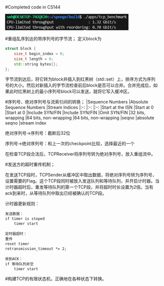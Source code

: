 #Completed code in CS144

![](pic/performance.png)

#重组乱序到达的带序列号的字节流；
定义block为
```cpp
struct block {
    size_t begin_index = 0;
    size_t length = 0;
    std::string bytes{};
};
```

字节流到达后，将它转为block并插入到红黑树（std::set）上，排序方式为序列号的大小。然后对新插入的字节流检查前后block是否可以合并。合并完成后，如果此时红黑树上的最小序列号block可以发送，就将它写入缓冲区。

#序列号、绝对序列号与流索引间的转换；
|Sequence Numbers	|Absolute Sequence Numbers	|Stream Indices
|:-:                |:-:                        |:-:
|Start at the ISN	|Start at 0	                |Start at 0
|Include SYN/FIN	|Include SYN/FIN	        |Omit SYN/FIN
|32 bits, wrapping	|64 bits, non-wrapping	    |64 bits, non-wrapping
|seqno	            |absolute seqno	            |stream index

绝对序列号->序列号：截断后32位

序列号->绝对序列号：和上一次的checkpoint比较，选择最近的一个

在检查TCP段合法后，TCPReceiver将序列号转为绝对序列号，放入重组流中。

#发送方的超时重传机制；

在发送TCP段时，TCPSender从缓冲区中取出数据，将绝对序列号转为序列号，设置需要的Flag。这个TCP段同时被放入发送队列和等待队列，并开启计时器。当计时器超时后，重发等待队列的第一个TCP段，并将超时时长设置为2倍。当有ack到来时，从等待队列中取出已经被确认的TCP段。

计时器更新规则：
```
发送数据：
if timer is stoped
    timer start

定时器超时：
重传
reset timer
retransmission_timeout *= 2;

收到ACK：
if 等待队列非空
    timer start
```

#构建TCP的有限状态机，正确地在各种状态下转换。


